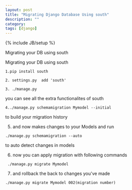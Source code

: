 ```yaml
---
layout: post
title: "Migrating Django Database Using south"
description: ""
category: 
tags: [django]
---
```

{% include JB/setup %}

Migrating your DB using south


Migrating your DB using south


```
1.pip install south

```
```
2. settings.py  add 'south'
```
```
3. ./manage.py 
```
  you can see all the extra functionalites of south 


```
4../manage.py schemamigration Mymodel --initial
```
 to build your migration history


5. and now makes changes to your Models and run
``` 
./manage.py schemamigration --auto
```
   to auto detect changes in models

6. now you can apply migration with following commands
 
```
 ./manage.py migrate Mymodel
```
7. and rollback the back to changes you've made
``` 
./manage.py migrate Mymodel 002(migration number)
```











